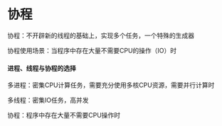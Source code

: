 # 协程

协程：不开辟新的线程的基础上，实现多个任务，一个特殊的生成器

协程使用场景：当程序中存在大量不需要CPU的操作（IO）时



#### 进程、线程与协程的选择

多进程：密集CPU计算任务，需要充分使用多核CPU资源，需要并行计算时

多线程：密集IO任务，高并发

协程：程序中存在大量不需要CPU操作时

